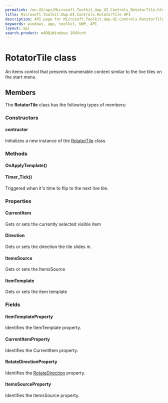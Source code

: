 ```yaml
---
permalink: /en-US/api/Microsoft_Toolkit_Uwp_UI_Controls_RotatorTile.htm
title: Microsoft.Toolkit.Uwp.UI.Controls.RotatorTile API 
description: API page for Microsoft.Toolkit.Uwp.UI.Controls.RotatorTile
keywords: windows, app, toolkit, UWP, API
layout: api
search.product: eADQiWindows 10XVcnh
---
```



# RotatorTile class

An items control that presents enumerable content similar to the live tiles on the start menu.

## Members

The **RotatorTile** class has the following types of members:

### Constructors

#### contructor

Initializes a new instance of the [RotatorTile](Microsoft_Toolkit_Uwp_UI_Controls_RotatorTile.htm) class.



### Methods

#### OnApplyTemplate()





#### Timer_Tick()

Triggered when it's time to flip to the next live tile.



### Properties

#### CurrentItem

Gets or sets the currently selected visible item



#### Direction

Gets or sets the direction the tile slides in.



#### ItemsSource

Gets or sets the ItemsSource



#### ItemTemplate

Gets or sets the item template



### Fields

#### ItemTemplateProperty

Identifies the ItemTemplate property.



#### CurrentItemProperty

Identifies the CurrentItem property.



#### RotateDirectionProperty

Identifies the [RotateDirection](Microsoft_Toolkit_Uwp_UI_Controls_RotatorTile_RotateDirection.htm) property.



#### ItemsSourceProperty

Identifies the ItemsSource property.


